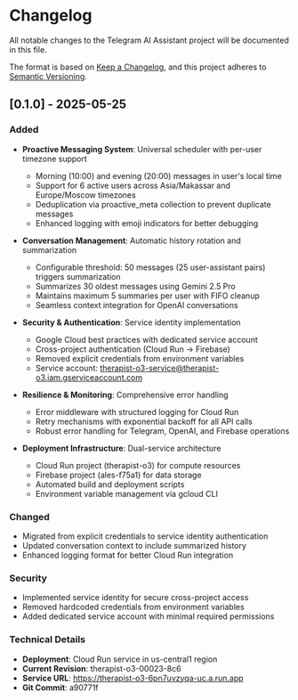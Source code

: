 # Changelog

All notable changes to the Telegram AI Assistant project will be documented in this file.

The format is based on [Keep a Changelog](https://keepachangelog.com/en/1.0.0/),
and this project adheres to [Semantic Versioning](https://semver.org/spec/v2.0.0.html).

## [0.1.0] - 2025-05-25

### Added
- **Proactive Messaging System**: Universal scheduler with per-user timezone support
  - Morning (10:00) and evening (20:00) messages in user's local time
  - Support for 6 active users across Asia/Makassar and Europe/Moscow timezones
  - Deduplication via proactive_meta collection to prevent duplicate messages
  - Enhanced logging with emoji indicators for better debugging

- **Conversation Management**: Automatic history rotation and summarization
  - Configurable threshold: 50 messages (25 user-assistant pairs) triggers summarization
  - Summarizes 30 oldest messages using Gemini 2.5 Pro
  - Maintains maximum 5 summaries per user with FIFO cleanup
  - Seamless context integration for OpenAI conversations

- **Security & Authentication**: Service identity implementation
  - Google Cloud best practices with dedicated service account
  - Cross-project authentication (Cloud Run → Firebase)
  - Removed explicit credentials from environment variables
  - Service account: therapist-o3-service@therapist-o3.iam.gserviceaccount.com

- **Resilience & Monitoring**: Comprehensive error handling
  - Error middleware with structured logging for Cloud Run
  - Retry mechanisms with exponential backoff for all API calls
  - Robust error handling for Telegram, OpenAI, and Firebase operations

- **Deployment Infrastructure**: Dual-service architecture
  - Cloud Run project (therapist-o3) for compute resources
  - Firebase project (ales-f75a1) for data storage
  - Automated build and deployment scripts
  - Environment variable management via gcloud CLI

### Changed
- Migrated from explicit credentials to service identity authentication
- Updated conversation context to include summarized history
- Enhanced logging format for better Cloud Run integration

### Security
- Implemented service identity for secure cross-project access
- Removed hardcoded credentials from environment variables
- Added dedicated service account with minimal required permissions

### Technical Details
- **Deployment**: Cloud Run service in us-central1 region
- **Current Revision**: therapist-o3-00023-8c6
- **Service URL**: https://therapist-o3-6pn7uvzyqa-uc.a.run.app
- **Git Commit**: a90771f 